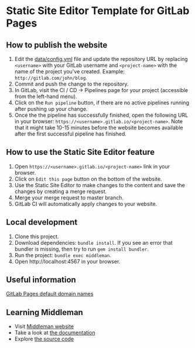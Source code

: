 # Static Site Editor Template for GitLab Pages

## How to publish the website

1. Edit the [data/config.yml](/data/config.yml) file and update the repository URL by replacing `<username>` with your GitLab username and `<project-name>` with the name of the project you've created. Example: `http://gitlab.com/john/blog`.
1. Commit and push the change to the repository.
1. In GitLab, visit the CI / CD -> Pipelines page for your project (accessible from the left-hand menu).
1. Click on the `Run pipeline` button, if there are no active pipelines running after pushing up your change.
1. Once the the pipeline has successfully finished, open the following URL in your browser: `https://<username>.gitlab.io/<project-name>`. Note that it might take 10-15 minutes before the website becomes available after the first successful pipeline has finished.


## How to use the Static Site Editor feature

1. Open `https://<username>.gitlab.io/<project-name>` link in your browser.
1. Click on `Edit this page` button on the bottom of the website.
1. Use the Static Site Editor to make changes to the content and save the changes by creating a merge request.
1. Merge your merge request to master branch.
1. GitLab CI will automatically apply changes to your website.

## Local development

1. Clone this project.
1. Download dependencies: `bundle install`. If you see an error that bundler is missing, then try to run `gem install bundler`.
1. Run the project: `bundle exec middleman`.
1. Open http://localhost:4567 in your browser.


## Useful information

[GitLab Pages default domain names](https://docs.gitlab.com/ee/user/project/pages/getting_started_part_one.html#gitlab-pages-default-domain-names)


## Learning Middleman

* Visit [Middleman website](https://middlemanapp.com)
* Take a look at [the documentation](https://middlemanapp.com/basics/install)
* Explore [the source code](https://github.com/middleman/middleman)
